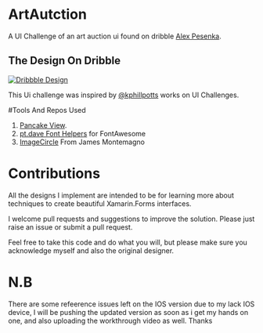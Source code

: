 # ArtAutction
A UI Challenge of an art auction ui found on dribble  [Alex Pesenka](https://dribbble.com/alex_pesenka).

## The Design On Dribble
[![Dribbble Design](https://cdn.dribbble.com/users/918572/screenshots/6177235/attachments/1324431/shot_2.png)](https://dribbble.com/shots/6177235-Valuable-Auction-Product-Page)

This Ui challenge was inspired by [@kphillpotts](https://twitter.com/kphillpotts) works on UI Challenges.

#Tools And Repos Used
1. [Pancake View](https://github.com/sthewissen/Xamarin.Forms.PancakeView).
2. [pt.dave Font Helpers](https://github.com/ptdave20/com.ptdave.xamarin) for FontAwesome 
3. [ImageCircle](https://github.com/arhziz/ImageCirclePlugin) From James Montemagno
# Contributions
All the designs I implement are intended to be for learning more about techniques to create beautiful Xamarin.Forms interfaces. 

I welcome pull requests and suggestions to improve the solution. Please just raise an issue or submit a pull request.

Feel free to take this code and do what you will, but please make sure you acknowledge myself and also the original designer.

# N.B
There are some refeerence issues left on the IOS version due to my lack IOS device, I will be pushing the updated version as soon as i get my hands on one, and also uploading the workthrough video as well. Thanks 
